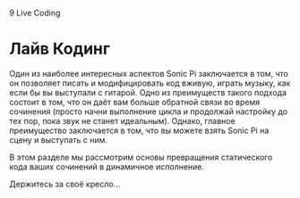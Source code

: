 9 Live Coding

# Лайв Кодинг

Один из наиболее интересных аспектов Sonic Pi заключается в том, что он
позволяет писать и модифицировать код вживую, играть музыку, как если бы вы
выступали с гитарой. Одно из преимуществ такого подхода состоит в том, что он
даёт вам больше обратной связи во время сочинения (просто начни выполнение
цикла и продолжай настройку до тех пор, пока звук не станет идеальным). Однако,
главное преимущество заключается в том, что вы можете взять Sonic Pi на сцену
и выступать с ним.

В этом разделе мы рассмотрим основы превращения статического кода ваших
сочинений в динамичное исполнение.

Держитесь за своё кресло...

